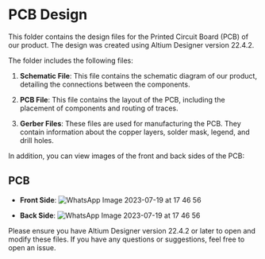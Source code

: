 # PCB Design

This folder contains the design files for the Printed Circuit Board (PCB) of our product. The design was created using Altium Designer version 22.4.2.

The folder includes the following files:

1. **Schematic File**: This file contains the schematic diagram of our product, detailing the connections between the components.

2. **PCB File**: This file contains the layout of the PCB, including the placement of components and routing of traces.

3. **Gerber Files**: These files are used for manufacturing the PCB. They contain information about the copper layers, solder mask, legend, and drill holes.

In addition, you can view images of the front and back sides of the PCB:

## PCB

- **Front Side**:
![WhatsApp Image 2023-07-19 at 17 46 56](https://github.com/PRABUDDHIKAMWR/IOT_Based_Smart_Gas_Leakage_Detector/assets/117188107/9f11978d-dd18-417a-8ed1-d2738a3db0e1)

- **Back Side**:
![WhatsApp Image 2023-07-19 at 17 46 56](https://github.com/PRABUDDHIKAMWR/IOT_Based_Smart_Gas_Leakage_Detector/assets/117188107/a4c6e383-80af-479d-9953-0cac523fe18c)

Please ensure you have Altium Designer version 22.4.2 or later to open and modify these files. If you have any questions or suggestions, feel free to open an issue.
